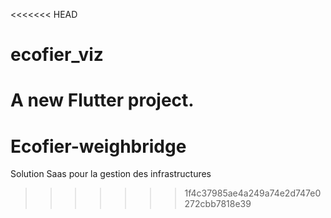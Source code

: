 <<<<<<< HEAD
# ecofier_viz

A new Flutter project.
=======
# Ecofier-weighbridge
Solution Saas pour la gestion des infrastructures
>>>>>>> 1f4c37985ae4a249a74e2d747e0272cbb7818e39
